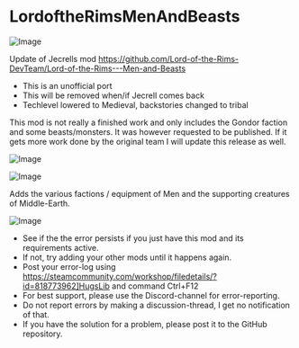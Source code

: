# LordoftheRimsMenAndBeasts

![Image](https://i.imgur.com/buuPQel.png)

Update of Jecrells mod
https://github.com/Lord-of-the-Rims-DevTeam/Lord-of-the-Rims---Men-and-Beasts

- This is an unofficial port
- This will be removed when/if Jecrell comes back
- Techlevel lowered to Medieval, backstories changed to tribal

This mod is not really a finished work and only includes the Gondor faction and some beasts/monsters.
It was however requested to be published. 
If it gets more work done by the original team I will update this release as well.

![Image](https://i.imgur.com/pufA0kM.png)

	
![Image](https://i.imgur.com/Z4GOv8H.png)

Adds the various factions / equipment of Men and the supporting creatures of Middle-Earth.

![Image](https://i.imgur.com/PwoNOj4.png)



-  See if the the error persists if you just have this mod and its requirements active.
-  If not, try adding your other mods until it happens again.
-  Post your error-log using https://steamcommunity.com/workshop/filedetails/?id=818773962]HugsLib and command Ctrl+F12
-  For best support, please use the Discord-channel for error-reporting.
-  Do not report errors by making a discussion-thread, I get no notification of that.
-  If you have the solution for a problem, please post it to the GitHub repository.



